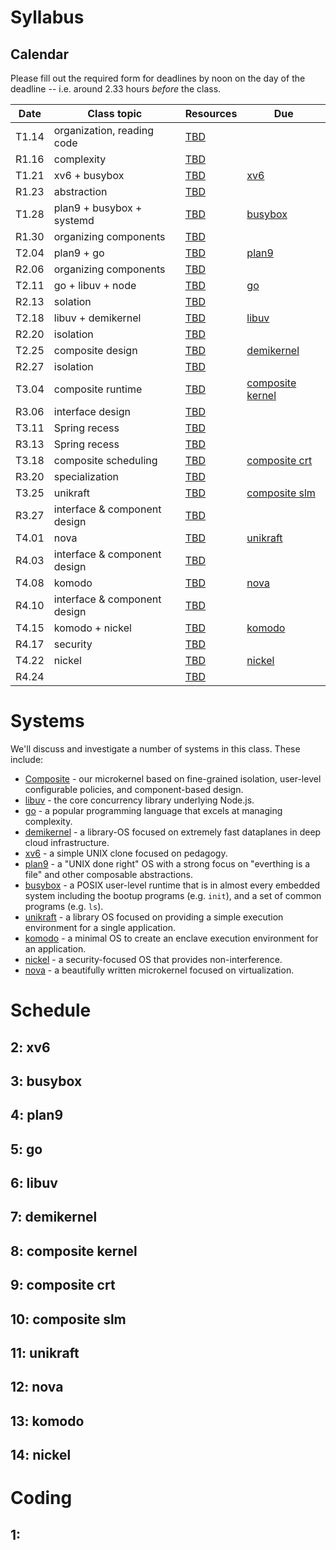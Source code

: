 # Syllabus

## Calendar

Please fill out the required form for deadlines by noon on the day of the deadline -- i.e. around 2.33 hours *before* the class.

| Date  | Class topic                  | Resources | Due                                                                                                       |
|-------|------------------------------|-----------|-----------------------------------------------------------------------------------------------------------|
| T1.14 | organization, reading code   | [TBD]()   |                                                                                                           |
| R1.16 | complexity                   | [TBD]()   |                                                                                                           |
| T1.21 | xv6 + busybox                | [TBD]()   | [xv6](https://github.com/gwu-cs-advos/organization/blob/main/syllabus.md#2-xv6)                           |
| R1.23 | abstraction                  | [TBD]()   |                                                                                                           |
| T1.28 | plan9 + busybox + systemd    | [TBD]()   | [busybox](https://github.com/gwu-cs-advos/organization/blob/main/syllabus.md#3-busybox)                   |
| R1.30 | organizing components        | [TBD]()   |                                                                                                           |
| T2.04 | plan9 + go                   | [TBD]()   | [plan9](https://github.com/gwu-cs-advos/organization/blob/main/syllabus.md#4-plan9)                       |
| R2.06 | organizing components        | [TBD]()   |                                                                                                           |
| T2.11 | go + libuv + node            | [TBD]()   | [go](https://github.com/gwu-cs-advos/organization/blob/main/syllabus.md#5-go)                             |
| R2.13 | solation                     | [TBD]()   |                                                                                                           |
| T2.18 | libuv + demikernel           | [TBD]()   | [libuv](https://github.com/gwu-cs-advos/organization/blob/main/syllabus.md#6-libuv)                       |
| R2.20 | isolation                    | [TBD]()   |                                                                                                           |
| T2.25 | composite design             | [TBD]()   | [demikernel](https://github.com/gwu-cs-advos/organization/blob/main/syllabus.md#7-demikernel)             |
| R2.27 | isolation                    | [TBD]()   |                                                                                                           |
| T3.04 | composite runtime            | [TBD]()   | [composite kernel](https://github.com/gwu-cs-advos/organization/blob/main/syllabus.md#8-composite-kernel) |
| R3.06 | interface design             | [TBD]()   |                                                                                                           |
| T3.11 | Spring recess                | [TBD]()   |                                                                                                           |
| R3.13 | Spring recess                | [TBD]()   |                                                                                                           |
| T3.18 | composite scheduling         | [TBD]()   | [composite crt](https://github.com/gwu-cs-advos/organization/blob/main/syllabus.md#9-composite-crt)       |
| R3.20 | specialization               | [TBD]()   |                                                                                                           |
| T3.25 | unikraft                     | [TBD]()   | [composite slm](https://github.com/gwu-cs-advos/organization/blob/main/syllabus.md#10-composite-slm)      |
| R3.27 | interface & component design | [TBD]()   |                                                                                                           |
| T4.01 | nova                         | [TBD]()   | [unikraft](https://github.com/gwu-cs-advos/organization/blob/main/syllabus.md#11-unikraft)                |
| R4.03 | interface & component design | [TBD]()   |                                                                                                           |
| T4.08 | komodo                       | [TBD]()   | [nova](https://github.com/gwu-cs-advos/organization/blob/main/syllabus.md#12-nova)                        |
| R4.10 | interface & component design | [TBD]()   |                                                                                                           |
| T4.15 | komodo + nickel              | [TBD]()   | [komodo](https://github.com/gwu-cs-advos/organization/blob/main/syllabus.md#13-komodo)                    |
| R4.17 | security                     | [TBD]()   |                                                                                                           |
| T4.22 | nickel                       | [TBD]()   | [nickel](https://github.com/gwu-cs-advos/organization/blob/main/syllabus.md#14-nickel)                    |
| R4.24 |                              | [TBD]()   |                                                                                                           |

# Systems

We'll discuss and investigate a number of systems in this class.
These include:

- [Composite](https://github.com/gwsystems/composite/tree/v4) - our microkernel based on fine-grained isolation, user-level configurable policies, and component-based design.
- [libuv](https://github.com/gwu-cs-advos/libuv) - the core concurrency library underlying Node.js.
- [go](https://github.com/gwu-cs-advos/go) - a popular programming language that excels at managing complexity.
- [demikernel](https://github.com/gwu-cs-advos/demikernel) - a library-OS focused on extremely fast dataplanes in deep cloud infrastructure.
- [xv6](https://github.com/gwu-cs-advos/xv6-riscv) - a simple UNIX clone focused on pedagogy.
- [plan9](https://github.com/gwu-cs-advos/plan9) - a "UNIX done right" OS with a strong focus on "everthing is a file" and other composable abstractions.
- [busybox](https://github.com/gwu-cs-advos/busybox) - a POSIX user-level runtime that is in almost every embedded system including the bootup programs (e.g. `init`), and a set of common programs (e.g. `ls`).
- [unikraft](https://github.com/gwu-cs-advos/unikraft) - a library OS focused on providing a simple execution environment for a single application.
- [komodo](https://github.com/gwu-cs-advos/Komodo) - a minimal OS to create an enclave execution environment for an application.
- [nickel](https://github.com/gwu-cs-advos/nickel) - a security-focused OS that provides non-interference.
- [nova](https://github.com/gwu-cs-advos/NOVA) - a beautifully written microkernel focused on virtualization.

# Schedule

## 2: xv6
## 3: busybox
## 4: plan9
## 5: go
## 6: libuv
## 7: demikernel
## 8: composite kernel
## 9: composite crt
## 10: composite slm
## 11: unikraft
## 12: nova
## 13: komodo
## 14: nickel

# Coding

## 1:
